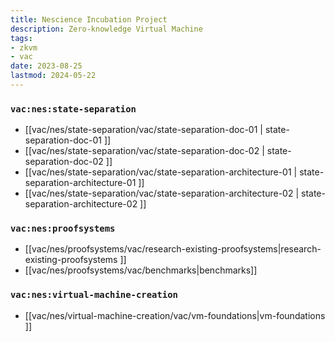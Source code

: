 ```yaml
---
title: Nescience Incubation Project
description: Zero-knowledge Virtual Machine
tags:
- zkvm
- vac
date: 2023-08-25
lastmod: 2024-05-22
---
```


### `vac:nes:state-separation`

* [[vac/nes/state-separation/vac/state-separation-doc-01 | state-separation-doc-01 ]]
* [[vac/nes/state-separation/vac/state-separation-doc-02 | state-separation-doc-02 ]]
* [[vac/nes/state-separation/vac/state-separation-architecture-01 | state-separation-architecture-01 ]]
* [[vac/nes/state-separation/vac/state-separation-architecture-02 | state-separation-architecture-02 ]]

### `vac:nes:proofsystems`

* [[vac/nes/proofsystems/vac/research-existing-proofsystems|research-existing-proofsystems ]]
* [[vac/nes/proofsystems/vac/benchmarks|benchmarks]]

### `vac:nes:virtual-machine-creation`
* [[vac/nes/virtual-machine-creation/vac/vm-foundations|vm-foundations ]]




